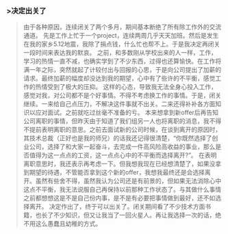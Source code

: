 ### >决定出关了

  
>由于各种原因，连续闭关了两个多月，期间基本断绝了所有除工作外的交流通道。 先是工作上忙于一个project，连续两周几乎天天加班。然后是发生在我的家乡5.12地震，我除了捐点钱，什么忙也帮不上。于是我决定再闭关一段时间来表达我的默哀。 之前，和多数刚从学校出来的人一样，工作，学习的热情一直不减，也确实学到了不少东西，过得也还算愉快。在工作将满一年之际，突然就起了计较付出与回报的心思，于是向公司提出了加薪的请求。最终加薪的幅度却没达到我的期望，心中有了些许的不平衡，感觉工作的热情受到了极大的压抑。 这样的心态，导致我无法全身心投入工作，感觉对我，对公司都不是个好事情。不得不考虑换工作的事情。于是，闭关继续。一来给自己点压力，不解决这件事就不出关。二来还得补补各方面知识以应对面试。之前就吃过丝毫不准备的亏。 本来想拿到新offer后再告知公司离职的事情，但昨天由于知道了我们组另一人也将离职的消息，我不得不提前表明离职的意思。之前去面试新的公司时候，在谈到离开的原因时，其技术总裁（正好也是我的师兄）的话我还记得很清楚，“你既然选择了创业公司，选择了和大家一起奋斗，去完成一件高风险高收益的事业，那么是否值得为这一点点的工资，这一点点心中的不平衡而选择离开?”。 在表明离职意思时，我还表示再考虑一下。但我想我现在已经想清楚了，如果没拿到期望的待遇，不管能否拿到这个新的offer，我想我最终还是会选择离开。虽然有些舍不得，虽然我认为公司还是有前景的，但如果无法消除心中这点不平衡，我无法说服自己再保持以前那种工作状态了。与其做什么事情之前都想想这是不是自己份内事，是不是有必要把事情做到最好，还不如选择离开。 决定作出了，终于可以出关了。闭关期间看了不少技术方面书籍，也长了不少知识，但又让我当了一回火星人。再让我选择一次的话，绝不用这么愚蠢且幼稚的方式。
